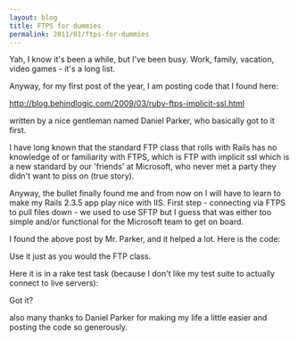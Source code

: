 ```yaml
---
layout: blog
title: FTPS for dummies
permalink: 2011/01/ftps-for-dummies
---
```


<p>Yah, I know it&#039;s been a while, but I&#039;ve been busy. Work, family, vacation, video games - it&#039;s a long list.</p>
<p>Anyway, for my first post of the year, I am posting code that I found here:</p>
<p><a href="http://blog.behindlogic.com/2009/03/ruby-ftps-implicit-ssl.html" title="http://blog.behindlogic.com/2009/03/ruby-ftps-implicit-ssl.html">http://blog.behindlogic.com/2009/03/ruby-ftps-implicit-ssl.html</a></p>
<p>written by a nice gentleman named Daniel Parker, who basically got to it first.</p>
<p>I have long known that the standard FTP class that rolls with Rails has no knowledge of or familiarity with FTPS, which is FTP with implicit ssl which is a new standard by our &#039;friends&#039; at Microsoft, who never met a party they didn&#039;t want to piss on (true story).</p>
<p>Anyway, the bullet finally found me and  from now on I will have to learn to make my Rails 2.3.5 app play nice with IIS. First step - connecting via FTPS to pull files down - we used to use SFTP but I guess that was either too simple and/or functional for the Microsoft team to get on board.</p>
<p>I found the above post by Mr. Parker, and it helped a lot. Here is the code:</p>

<script src="https://gist.github.com/860690.js?file=ftps.rb"></script>

<p>
Use it just as you would the FTP class.</p>
<p>Here it is in a rake test task (because I don&#039;t like my test suite to actually connect to live servers):</p>

<script src="https://gist.github.com/860998.js?file=ftps_rake_test.rake"></script>

<p>
Got it?</p>
<p>also many thanks to Daniel Parker for making my life a little easier and posting the code so generously.</p>
</></pre>
